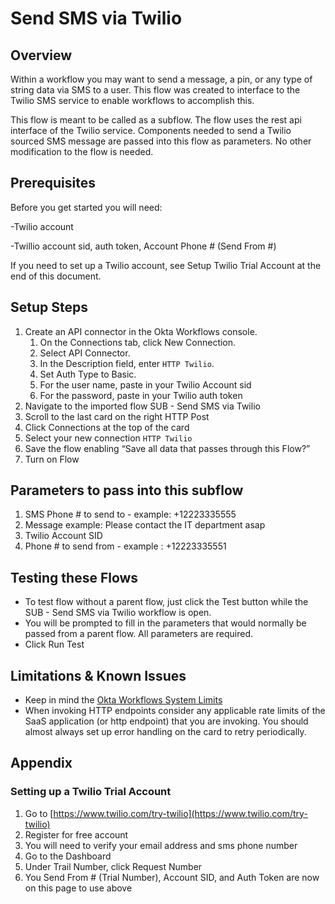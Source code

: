 # Send SMS via Twilio

## Overview

Within a workflow you may want to send a message, a pin, or any type of string data via SMS to a user. This flow was created to interface to the Twilio SMS service to enable workflows to accomplish this.

This flow is meant to be called as a subflow. The flow uses the rest api interface of the Twilio service. Components needed to send a Twilio sourced SMS message are passed into this flow as parameters. No other modification to the flow is needed.


## Prerequisites

Before you get started you will need:

-Twilio account

-Twillio account sid, auth token, Account Phone # (Send From #)

If you need to set up a Twilio account, see Setup Twilio Trial Account at the end of this document.


## Setup Steps

1. Create an API connector in the Okta Workflows console. 
    1. On the Connections tab, click New Connection.
    3. Select API Connector.
    4. In the Description field, enter `HTTP Twilio`.
    5. Set Auth Type to Basic.
    6. For the user name, paste in your Twilio Account sid
    7. For the password, paste in your Twilio auth token
2. Navigate to the imported flow SUB - Send SMS via Twilio
3. Scroll to the last card on the right HTTP Post
4. Click Connections at the top of the card
5. Select your new connection `HTTP Twilio`
6. Save the flow enabling “Save all data that passes through this Flow?”
7. Turn on Flow


## Parameters to pass into this subflow

1. SMS Phone # to send to - example: +12223335555
2. Message example: Please contact the IT department asap
3. Twilio Account SID 
4. Phone # to send from - example : +12223335551


## Testing these Flows

*   To test flow without a parent flow, just click the Test button while the SUB - Send SMS via Twilio workflow is open.
*   You will be prompted to fill in the parameters that would normally be passed from a parent flow. All parameters are required.
*   Click Run Test


## Limitations & Known Issues 

*   Keep in mind the [Okta Workflows System Limits](https://help.okta.com/en/prod/Content/Topics/Workflows/workflows-system-limits.htm) 
*   When invoking HTTP endpoints consider any applicable rate limits of the SaaS application (or http endpoint) that you are invoking. You should almost always set up error handling on the card to retry periodically.


## Appendix

### Setting up a Twilio Trial Account

1. Go to [https://www.twilio.com/try-twilio](https://www.twilio.com/try-twilio) 
2. Register for free account
3. You will need to verify your email address and sms phone number
4. Go to the Dashboard
5. Under Trail Number, click Request Number
6. You Send From # (Trial Number), Account SID, and Auth Token are now on this page to use above
